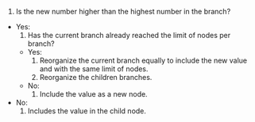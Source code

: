 1. Is the new number higher than the highest number in the branch?
  - Yes:
    1. Has the current branch already reached the limit of nodes per branch?
      - Yes:
        1. Reorganize the current branch equally to include the new value and with the same limit of nodes.
        2. Reorganize the children branches.
      - No:
        1. Include the value as a new node.
  - No:
    1. Includes the value in the child node.
